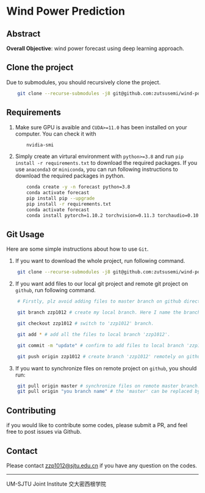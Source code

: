 # Wind Power Prediction

## Abstract

**Overall Objective**: wind power forecast using deep learning approach.

## Clone the project

Due to submodules, you should recursively clone the project.
```bash
    git clone --recurse-submodules -j8 git@github.com:zutsusemi/wind-power-forecast.git
```

## Requirements

1. Make sure GPU is avaible and `CUDA>=11.0` has been installed on your computer. You can check it with
    ```bash
        nvidia-smi
    ```
2. Simply create an virtural environment with `python>=3.8` and run `pip install -r requirements.txt` to download the required packages. If you use `anaconda3` or `miniconda`, you can run following instructions to download the required packages in python. 
    ```bash
        conda create -y -n forecast python=3.8
        conda activate forecast
        pip install pip --upgrade
        pip install -r requirements.txt
        conda activate forecast
        conda install pytorch=1.10.2 torchvision=0.11.3 torchaudio=0.10.2 cudatoolkit=11.1 -c pytorch -c nvidia
    ```

## Git Usage

Here are some simple instructions about how to use `Git`.

1. If you want to download the whole project, run following command.

```bash
    git clone --recurse-submodules -j8 git@github.com:zutsusemi/wind-power-forecast.git
```

2. If you want add files to our local git project and remote git project on `github`, run following command.

```bash
    # Firstly, plz avoid adding files to master branch on github directly. You can create your own branch locally and remotely.

    git branch zzp1012 # create my local branch. Here I name the branch as 'zzp1012'. If you have already created a branch, you can jump to next command.

    git checkout zzp1012 # switch to 'zzp1012' branch.

    git add * # add all the files to local branch 'zzp1012'.

    git commit -m "update" # confirm to add files to local branch 'zzp1012'

    git push origin zzp1012 # create branch 'zzp1012' remotely on github and copy your the content on your local branch 'zzp1012' to the remote 'zzp1012'.
```

3. If you want to synchronize files on remote project on `github`, you should run:

```bash
    git pull origin master # synchronize files on remote master branch.
    git pull origin "you branch name" # the 'master' can be replaced by the name of the other branch created on remote project on github, then you can synchronize files on the specific remote branch.
```

## Contributing

if you would like to contribute some codes, please submit a PR, and feel free to post issues via Github.

## Contact

Please contact [zzp1012@sjtu.edu.cn](mailto:zzp1012@sjtu.edu.cn) if you have any question on the codes.
    
---------------------------------------------------------------------------------
UM-SJTU Joint Institute 交大密西根学院
